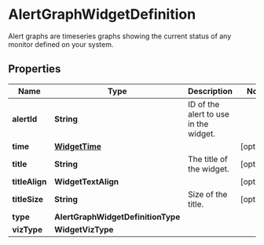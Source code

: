 # AlertGraphWidgetDefinition

Alert graphs are timeseries graphs showing the current status of any monitor defined on your system.

## Properties

| Name           | Type                               | Description                           | Notes      |
| -------------- | ---------------------------------- | ------------------------------------- | ---------- |
| **alertId**    | **String**                         | ID of the alert to use in the widget. |
| **time**       | [**WidgetTime**](WidgetTime.md)    |                                       | [optional] |
| **title**      | **String**                         | The title of the widget.              | [optional] |
| **titleAlign** | **WidgetTextAlign**                |                                       | [optional] |
| **titleSize**  | **String**                         | Size of the title.                    | [optional] |
| **type**       | **AlertGraphWidgetDefinitionType** |                                       |
| **vizType**    | **WidgetVizType**                  |                                       |
